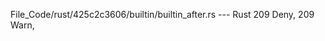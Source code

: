 File_Code/rust/425c2c3606/builtin/builtin_after.rs --- Rust
209     Deny,                                                                                                                                                209     Warn,

